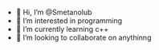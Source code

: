 - 👋 Hi, I’m @Smetanolub
- 👀 I’m interested in programming
- 🌱 I’m currently learning c++
- 💞️ I’m looking to collaborate on anythinng


<!---
Smetanolub/Smetanolub is a ✨ special ✨ repository because its `README.md` (this file) appears on your GitHub profile.
You can click the Preview link to take a look at your changes.
--->
